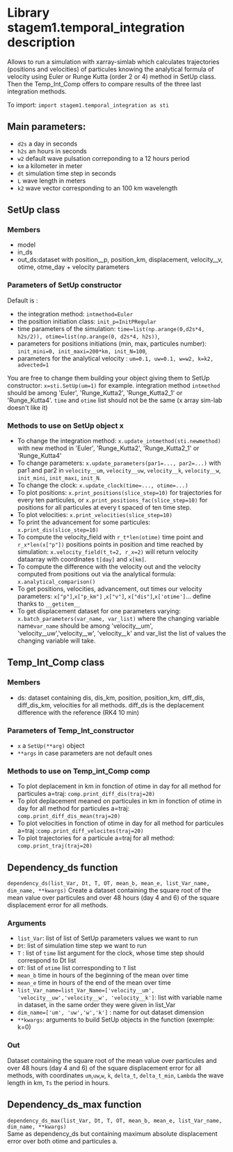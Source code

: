 # Library stagem1.temporal_integration description 
 Allows to run a simulation with xarray-simlab which calculates trajectories (positions and velocities) of particules knowing the analytical formula of velocity using Euler or Runge Kutta (order 2 or 4) method in SetUp class. Then the Temp_Int_Comp offers to compare results of the three last integration methods.

To import: `import stagem1.temporal_integration as sti`


## Main parameters:
- `d2s` a day in seconds
- `h2s` an hours in seconds
- `w2`  default wave pulsation correponding to a 12 hours period
- `km` a kilometer in meter
- `dt` simulation time step in seconds
- `L`  wave length in meters
- `k2` wave vector corresponding to an 100 km wavelength

## SetUp class
### Members
- model
- in_ds
- out_ds:dataset with  position__p, position_km, displacement, velocity__v, otime, otme_day + velocity parameters

### Parameters of SetUp constructor
Default is :
- the integration method: `intmethod=Euler`
- the position initiation class: `init_p=InitPRegular`
- time parameters of the simulation: `time=list(np.arange(0,d2s*4, h2s/2)), otime=list(np.arange(0, d2s*4, h2s))`, 
- parameters for positions initiations (min, max, particules number): `init_mini=0, init_maxi=200*km, init_N=100`,
- parameters for the analytical velocity : `um=0.1, uw=0.1, w=w2, k=k2, advected=1`

You are free to change them building your object giving them to SetUp constructor: `x=sti.SetUp(um=1)` for example.
integration method `intmethod` should be among 'Euler', 'Runge_Kutta2', 'Runge_Kutta2_1' or 'Runge_Kutta4'.
`time` and `otime` list should not be the same (x array sim-lab doesn't like it)

### Methods to use on SetUp object x
- To change the integration method: `x.update_intmethod(sti.newmethod)` with new method in 'Euler', 'Runge_Kutta2', 'Runge_Kutta2_1' or 'Runge_Kutta4'
- To change parameters: `x.update_parameters(par1=..., par2=...)` with par1 and par2 in `velocity__um`, `velocity__uw`, `velocity__k`, `velocity__w`, `init_mini`, `init_maxi`, `init_N`.
- To change the clock: `x.update_clock(time=..., otime=...)`
- To plot positions: `x.print_positions(slice_step=10)` for trajectories for every ten particules,  or `x.print_positions_fac(slice_step=10)` for positions for all particules at every t spaced of ten time step.
- To plot velocities: `x.print_velocities(slice_step=10)`
- To print the advancement for some particules: `x.print_dis(slice_step=10)`
- To compute the velocity_field with `r_t*len(otime)` time point and `r_x*len(x["p"])` positions points in position and time reached by simulation: `x.velocity_field(t_t=2, r_x=2)` will return velocity dataarray with coordinates `t[day]` and `x[km]`.
- To compute the difference with the velocity out and the velocity computed from positions out via the analytical formula: `x.analytical_comparison()`
- To get positions, velocities, advancement, out times our velocity parameters: `x["p"]`,`x["p_km"]` ,`x["v"]`, `x["dis"]`,`x['otime']`... define thanks to `__getitem__`
- To get displacement dataset for one parameters varying: `x.batch_parameters(var_name, var_list)` where the changing variable name`var_name` should be among 'velocity__um', 'velocity__uw','velocity__w', 'velocity__k' and var_list the list of values the changing variable will take.


## Temp_Int_Comp class
### Members
- ds: dataset containing dis, dis_km, position, position_km, diff_dis, diff_dis_km, velocities for all methods. diff_ds is the deplacement difference with the reference (RK4 10 min)

### Parameters of Temp_Int_constructor
- `x` a `SetUp(**arg)` object
- `**args` in case parameters are not default ones

### Methods to use on Temp_int_Comp comp
- To plot deplacement in km in fonction of otime in day for all method for particules a=traj: `comp.print_diff_dis(traj=20)`
- To plot deplacement meaned on particules in km in fonction of otime in day for all method for particules a=traj: `comp.print_diff_dis_mean(traj=20)`
- To plot velocities in fonction of otime in day for all method for particules a=traj :`comp.print_diff_velocites(traj=20)`
- To plot trajectories for a particule a=traj for all method: `comp.print_traj(traj=20)`

## Dependency_ds function
`dependency_ds(list_Var, Dt, T, OT, mean_b, mean_e, list_Var_name, dim_name, **kwargs)`
Create a dataset containing the square root of the mean value over particules and over 48 hours (day 4 and 6) of the square displacement error for all methods.
### Arguments
- `list_Var`: list of list of SetUp parameters values we want to run
- `Dt`: list of simulation time step we want to run
- `T` : list of `time` list argument for the clock, whose time step should correspond to Dt list
- `OT`: list of `otime` list corresponding to `T` list
- `mean_b` time in hours of the beginning of the mean over time
- `mean_e` time in hours of the end of the mean over time
- `list_Var_name=list_Var_Name=['velocity__um', 'velocity__uw','velocity__w', 'velocity__k']`: list with variable name in dataset, in the same order they were given in list_Var
- `dim_name=['um', 'uw','w','k']` : name for out dataset dimension
- `**kwargs`: arguments to build SetUp objects in the function (exemple: k=0)

### Out 
Dataset containing the square root of the mean value over particules and over 48 hours (day 4 and 6) of the square displacement error for all methods, with coordinates `um`,`uw`,`w`, `k`, `delta_t`, `delta_t_min`, `Lambda` the wave length in km, `Ts` the period in hours.

## Dependency_ds_max function
`dependency_ds_max(list_Var, Dt, T, OT, mean_b, mean_e, list_Var_name, dim_name, **kwargs)`  
Same as dependency_ds but containing maximum absolute displacement error over both otime and particules a.
